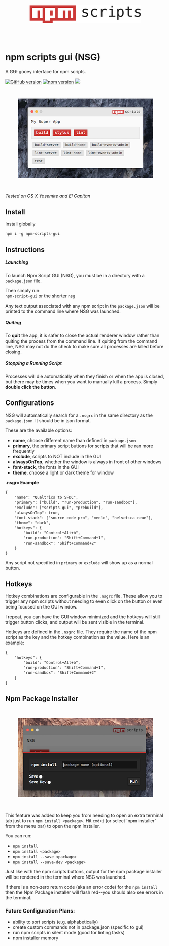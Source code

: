 <br>  
<br>  
<p align="center">
<img width="350" src="images/npm-scripts-black.png"> 	
</p>
<br>  
<br>  

# npm scripts gui (NSG)
A ~~GUI~~ gooey interface for npm scripts.

[![GitHub version](https://badge.fury.io/gh/samueleaton%2Fnpm-scripts-gui.svg)](https://badge.fury.io/gh/samueleaton%2Fnpm-scripts-gui) [![npm version](https://badge.fury.io/js/npm-scripts-gui.svg)](https://badge.fury.io/js/npm-scripts-gui) <img src="https://img.shields.io/badge/license-MIT-blue.svg">

<br>
<p align="center">
<img height="250" src="images/npmsg.png"> 	
</p>
<br>

*Tested on OS X Yosemite and El Capitan*

## Install
Install globally  
```
npm i -g npm-scripts-gui
```

## Instructions
##### Launching  
To launch Npm Script GUI (NSG), you must be in a directory with a ` package.json ` file.   

Then simply run:  
` npm-script-gui ` or the shorter ` nsg `
  
Any text output associated with any npm script in the ` package.json ` will be printed to the command line where NSG was launched. 

##### Quiting  
To **quit** the app, it is safer to close the actual renderer window rather than quiting the process from the command line. If quiting from the command line, NSG may not do the check to make sure all processes are killed before closing. 

##### Stopping a Running Script  
Processes will die automatically when they finish or when the app is closed, but there may be times when you want to manually kill a process. Simply **double click the button**. 

## Configurations
NSG will automatically search for a ` .nsgrc ` in the same directory as the ` package.json `. It should be in json format.

These are the available options:
- **name**, choose different name than defined in ` package.json `
- **primary**, the primary script buttons for scripts that will be ran more frequently
- **exclude**, scripts to NOT include in the GUI
- **alwaysOnTop**, whether the window is always in front of other windows
- **font-stack**, the fonts in the GUI
- **theme**, choose a light or dark theme for window

**.nsgrc Example**  
```
{
	"name": "Qualtrics to SFDC",
	"primary": ["build", "run-production", "run-sandbox"],
	"exclude": ["scripts-gui", "prebuild"],
	"alwaysOnTop": true,
	"font-stack": ["source code pro", "menlo", "helvetica neue"],
	"theme": "dark",
    "hotkeys": {
        "build": "Control+Alt+b",
        "run-production": "Shift+Command+1",
        "run-sandbox": "Shift+Command+2"
    }
}
```

Any script not specified in ` primary ` or ` exclude ` will show up as a normal button.

## Hotkeys

Hotkey combinations are configurable in the ` .nsgrc ` file. These allow you to trigger any npm scripts without needing to even click on the button or even being focused on the GUI window. 

I repeat, you can have the GUI window minimized and the hotkeys will still trigger button clicks, and output will be sent visible in the terminal.

Hotkeys are defined in the ` .nsgrc ` file. They require the name of the npm script as the key and the hotkey combination as the value. Here is an example:  
```
{
    "hotkeys": {
        "build": "Control+Alt+b",
        "run-production": "Shift+Command+1",
        "run-sandbox": "Shift+Command+2"
    }
}
```

## Npm Package Installer

<br>
<p align="center">
<img height="250" src="images/npmsg2.png"> 	
</p>
<br> 

This feature was added to keep you from needing to open an extra terminal tab just to run `npm install <package>`. Hit `cmd+i` (or select 'npm installer' from the menu bar) to open the npm installer.

You can run:  
- ` npm install `
- ` npm install <package> `
- ` npm install --save <package> `
- ` npm install --save-dev <package> `

Just like with the npm scripts buttons, output for the npm package installer will be rendered in the terminal where NSG was launched.  

If there is a non-zero return code (aka an error code) for the ` npm install ` then the Npm Package installer will flash red--you should also see errors in the terminal. 

### Future Configuration Plans:  
- ability to sort scripts (e.g. alphabetically)
- create custom commands not in package.json (specific to gui)
- run npm scripts in silent mode (good for linting tasks)
- npm installer memory
